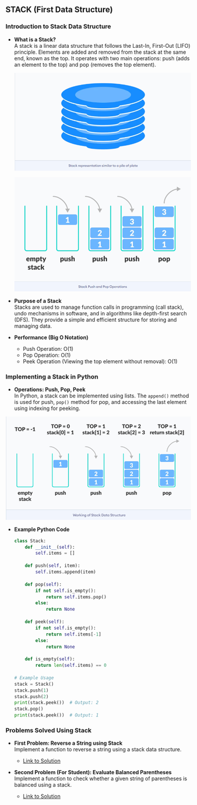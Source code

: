 ## STACK (First Data Structure)

### Introduction to Stack Data Structure

- **What is a Stack?**  
  A stack is a linear data structure that follows the Last-In, First-Out (LIFO) principle. Elements are added and removed from the stack at the same end, known as the top. It operates with two main operations: push (adds an element to the top) and pop (removes the top element).

  ![Stack representation similar to a pile of plate](images/stack-representation.png)

   ![LIFO Principle of Stack](images/stack-push-and-pop.png)

- **Purpose of a Stack**  
  Stacks are used to manage function calls in programming (call stack), undo mechanisms in software, and in algorithms like depth-first search (DFS). They provide a simple and efficient structure for storing and managing data.

- **Performance (Big O Notation)**  
  - Push Operation: O(1)
  - Pop Operation: O(1)
  - Peek Operation (Viewing the top element without removal): O(1)

### Implementing a Stack in Python

- **Operations: Push, Pop, Peek**  
  In Python, a stack can be implemented using lists. The `append()` method is used for push, `pop()` method for pop, and accessing the last element using indexing for peeking.

![Working of Stack Data Structure](images/stack-data-structure.png)

- **Example Python Code**  
  ```python
  class Stack:
      def __init__(self):
          self.items = []

      def push(self, item):
          self.items.append(item)

      def pop(self):
          if not self.is_empty():
              return self.items.pop()
          else:
              return None

      def peek(self):
          if not self.is_empty():
              return self.items[-1]
          else:
              return None

      def is_empty(self):
          return len(self.items) == 0

  # Example Usage
  stack = Stack()
  stack.push(1)
  stack.push(2)
  print(stack.peek())  # Output: 2
  stack.pop()
  print(stack.peek())  # Output: 1
  
### Problems Solved Using Stack

- **First Problem: Reverse a String using Stack**  
  Implement a function to reverse a string using a stack data structure.
  - [Link to Solution](solutions/first-data-structure/reverse-a-string.py)

- **Second Problem (For Student): Evaluate Balanced Parentheses**  
  Implement a function to check whether a given string of parentheses is balanced using a stack.
  - [Link to Solution](solutions/first-data-structure/evaluate-balanced-parentheses.py)
